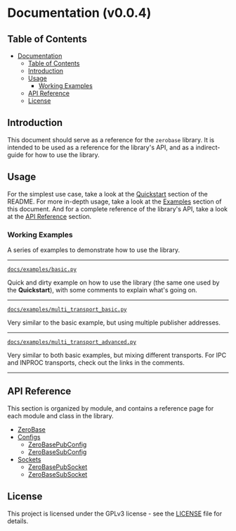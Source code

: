 # Documentation (v0.0.4)

## Table of Contents

- [Documentation](#documentation)
  - [Table of Contents](#table-of-contents)
  - [Introduction](#introduction)
  - [Usage](#usage)
    - [Working Examples](#examples)
  - [API Reference](#api-reference)
  - [License](#license)

## Introduction

This document should serve as a reference for the `zerobase` library. It is intended to be used as a reference for the library's API, and as a indirect-guide for how to use the library.

## Usage

For the simplest use case, take a look at the [Quickstart](../README.md#quickstart) section of the README. For more in-depth usage, take a look at the [Examples](#examples) section of this document. And for a complete reference of the library's API, take a look at the [API Reference](#api-reference) section.

### Working Examples

A series of examples to demonstrate how to use the library.

---

[`docs/examples/basic.py`](basic.py)

Quick and dirty example on how to use the library (the same one used by the **Quickstart**), with some comments to explain what's going on.

---

[`docs/examples/multi_transport_basic.py`](multi_transport_basic.py)

Very similar to the basic example, but using multiple publisher addresses.

---

[`docs/examples/multi_transport_advanced.py`](multi_transport_advanced.py)

Very similar to both basic examples, but mixing different transports. For IPC and INPROC transports, check out the links in the comments.

---

## API Reference

This section is organized by module, and contains a reference page for each module and class in the library.

- [ZeroBase](reference/zerobase.md)
- [Configs](reference/configs)
  - [ZeroBasePubConfig](reference/configs/zerobasepubconfig.md)
  - [ZeroBaseSubConfig](reference/configs/zerobasesubconfig.md)
- [Sockets](reference/sockets)
  - [ZeroBasePubSocket](reference/sockets/zerobasepubsocket.md)
  - [ZeroBaseSubSocket](reference/sockets/zerobasesubsocket.md)

## License

This project is licensed under the GPLv3 license - see the [LICENSE](../LICENSE) file for details.
